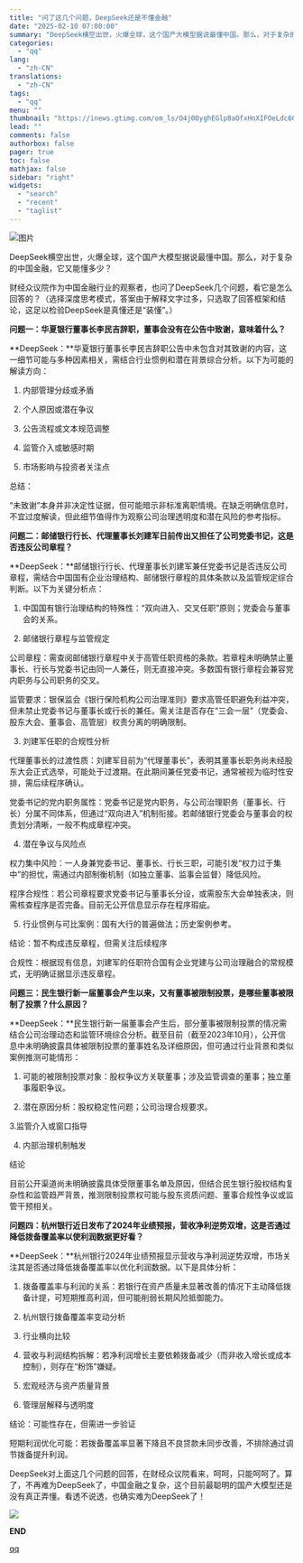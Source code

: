 ```yaml
---
title: "问了这几个问题，DeepSeek还是不懂金融"
date: "2025-02-10 07:00:00"
summary: "DeepSeek横空出世，火爆全球，这个国产大模型据说最懂中国。那么，对于复杂的中国金融，它又能懂多..."
categories:
  - "qq"
lang:
  - "zh-CN"
translations:
  - "zh-CN"
tags:
  - "qq"
menu: ""
thumbnail: "https://inews.gtimg.com/om_ls/O4j0OyghEGlp8aOfxHnXIFOeLdc6GBZK5e0byT-nu0ifgAA_640360/0"
lead: ""
comments: false
authorbox: false
pager: true
toc: false
mathjax: false
sidebar: "right"
widgets:
  - "search"
  - "recent"
  - "taglist"
---
```


![图片](https://inews.gtimg.com/om_bt/OjK10cgbzv-0-L9iiNFKgqUiIecLRaUOZHaN3OmDdC3TMAA/641)

  


DeepSeek横空出世，火爆全球，这个国产大模型据说最懂中国。那么，对于复杂的中国金融，它又能懂多少？

财经众议院作为中国金融行业的观察者，也问了DeepSeek几个问题，看它是怎么回答的？（选择深度思考模式，答案由于解释文字过多，只选取了回答框架和结论，这足以检验DeepSeek是真懂还是“装懂”。）

**问题一：华夏银行董事长李民吉辞职，董事会没有在公告中致谢，意味着什么？**

**DeepSeek：**华夏银行董事长李民吉辞职公告中未包含对其致谢的内容，这一细节可能与多种因素相关，需结合行业惯例和潜在背景综合分析。以下为可能的解读方向：

1. 内部管理分歧或矛盾

2. 个人原因或潜在争议

3. 公告流程或文本规范调整

4. 监管介入或敏感时期

5. 市场影响与投资者关注点

总结：

“未致谢”本身并非决定性证据，但可能暗示非标准离职情境。在缺乏明确信息时，不宜过度解读，但此细节值得作为观察公司治理透明度和潜在风险的参考指标。

  


**问题二：邮储银行行长、代理董事长刘建军日前传出又担任了公司党委书记，这是否违反公司章程？**

**DeepSeek：**邮储银行行长、代理董事长刘建军兼任党委书记是否违反公司章程，需结合中国国有企业治理结构、邮储银行章程的具体条款以及监管规定综合判断。以下为关键分析点：

1. 中国国有银行治理结构的特殊性：“双向进入、交叉任职”原则；党委会与董事会的关系。

2. 邮储银行章程与监管规定

公司章程：需查阅邮储银行章程中关于高管任职资格的条款。若章程未明确禁止董事长、行长与党委书记由同一人兼任，则无直接冲突。多数国有银行章程会兼容党内职务与公司职务的交叉。

监管要求：银保监会《银行保险机构公司治理准则》要求高管任职避免利益冲突，但未禁止党委书记与董事长或行长的兼任。需关注是否存在“三会一层”（党委会、股东大会、董事会、高管层）权责分离的明确限制。

3. 刘建军任职的合规性分析

代理董事长的过渡性质：刘建军目前为“代理董事长”，表明其董事长职务尚未经股东大会正式选举，可能处于过渡期。在此期间兼任党委书记，通常被视为临时性安排，需后续程序确认。

党委书记的党内职务属性：党委书记是党内职务，与公司治理职务（董事长、行长）分属不同体系，但通过“双向进入”机制衔接。若邮储银行党委会与董事会的权责划分清晰，一般不构成章程冲突。

4. 潜在争议与风险点

权力集中风险：一人身兼党委书记、董事长、行长三职，可能引发“权力过于集中”的担忧，需通过内部制衡机制（如独立董事、监事会监督）降低风险。

程序合规性：若公司章程要求党委书记与董事长分设，或需股东大会单独表决，则需核查程序是否完备。目前无公开信息显示存在程序瑕疵。

5. 行业惯例与可比案例：国有大行的普遍做法；历史案例参考。

结论：暂不构成违反章程，但需关注后续程序

合规性：根据现有信息，刘建军的任职符合国有企业党建与公司治理融合的常规模式，无明确证据显示违反章程。

  


**问题三：民生银行新一届董事会产生以来，又有董事被限制投票，是哪些董事被限制了投票？什么原因？**

**DeepSeek：**民生银行新一届董事会产生后，部分董事被限制投票的情况需结合公司治理动态和监管环境综合分析。截至目前（截至2023年10月），公开信息中未明确披露具体被限制投票的董事姓名及详细原因，但可通过行业背景和类似案例推测可能情形：

1. 可能的被限制投票对象：股权争议方关联董事；涉及监管调查的董事；独立董事履职争议。

2. 潜在原因分析：股权稳定性问题；公司治理合规要求。

3.监管介入或窗口指导

4. 内部治理机制触发

结论

目前公开渠道尚未明确披露具体受限董事名单及原因，但结合民生银行股权结构复杂性和监管趋严背景，推测限制投票权可能与股东资质问题、董事合规性争议或监管干预相关。

  


**问题四：杭州银行近日发布了2024年业绩预报，营收净利逆势双增，这是否通过降低拨备覆盖率以使利润数据更好看？**

**DeepSeek：**杭州银行2024年业绩预报显示营收与净利润逆势双增，市场关注其是否通过降低拨备覆盖率以优化利润数据。以下是具体分析：

1. 拨备覆盖率与利润的关系：若银行在资产质量未显著改善的情况下主动降低拨备计提，可短期推高利润，但可能削弱长期风险抵御能力。

2. 杭州银行拨备覆盖率变动分析

3. 行业横向比较

4. 营收与利润结构拆解：若净利润增长主要依赖拨备减少（而非收入增长或成本控制），则存在“粉饰”嫌疑。

5. 宏观经济与资产质量背景

6. 管理层解释与透明度

结论：可能性存在，但需进一步验证

短期利润优化可能：若拨备覆盖率显著下降且不良贷款未同步改善，不排除通过调节拨备提升利润。

  


DeepSeek对上面这几个问题的回答，在财经众议院看来，呵呵，只能呵呵了。算了，不再难为DeepSeek了，中国金融之复杂，这个目前最聪明的国产大模型还是没有真正弄懂。看透不说透，也确实难为DeepSeek了！

  


  


![](https://inews.gtimg.com/om_bt/OmmoOhCB4XyUGN59mSVcQKiJzgjb-lfa0b2-0cmIGdVh0AA/641)

**END**

[qq](https://new.qq.com/rain/a/20250210A010KJ00)
